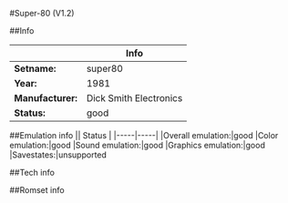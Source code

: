 #Super-80 (V1.2)

##Info

||Info|
|-----|-----|
|**Setname:**|super80
|**Year:**|1981
|**Manufacturer:**|Dick Smith Electronics
|**Status:**|good

##Emulation info
|| Status |
|-----|-----|
|Overall emulation:|good
|Color emulation:|good
|Sound emulation:|good
|Graphics emulation:|good
|Savestates:|unsupported

##Tech info

##Romset info

<!--- START OF EDITED COMMENT DO NOT TOUCH TEXT ABOVE-->
